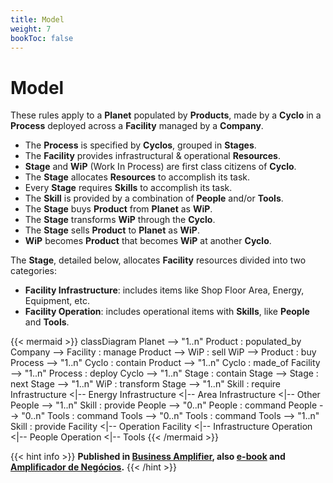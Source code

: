 ```yaml
---
title: Model
weight: 7
bookToc: false
---
```

# Model

These rules apply to a **Planet** populated by **Products**, made by a **Cyclo** in a **Process** deployed across a **Facility** managed by a **Company**.

- The **Process** is specified by **Cyclos**, grouped in **Stages**.
- The **Facility** provides infrastructural & operational **Resources**. 
- **Stage** and **WiP** (Work In Process) are first class citizens of **Cyclo**.
- The **Stage** allocates **Resources** to accomplish its task.
- Every **Stage** requires **Skills** to accomplish its task.
- The **Skill** is provided by a combination of **People** and/or **Tools**.
- The **Stage** buys **Product** from **Planet** as **WiP**.
- The **Stage** transforms **WiP** through the **Cyclo**.
- The **Stage** sells **Product** to **Planet** as **WiP**.
- **WiP** becomes **Product** that becomes **WiP** at another **Cyclo**.

The **Stage**, detailed below, allocates **Facility** resources divided into two categories:

- **Facility Infrastructure**: includes items like Shop Floor Area, Energy, Equipment, etc.
- **Facility Operation**: includes operational items with **Skills**, like **People** and **Tools**.

{{< mermaid >}}
classDiagram
    Planet --> "1..n" Product : populated_by
    Company --> Facility : manage
    Product --> WiP : sell
    WiP --> Product : buy
    Process --> "1..n" Cyclo : contain
    Product --> "1..n" Cyclo : made_of
    Facility --> "1..n" Process : deploy
    Cyclo --> "1..n" Stage : contain
    Stage --> Stage : next
    Stage --> "1..n" WiP : transform
    Stage --> "1..n" Skill : require
    Infrastructure <|-- Energy
    Infrastructure <|-- Area
    Infrastructure <|-- Other
    People --> "1..n" Skill : provide
    People --> "0..n" People : command
    People --> "0..n" Tools : command
    Tools --> "0..n" Tools : command
    Tools --> "1..n" Skill : provide
    Facility <|-- Operation
    Facility <|-- Infrastructure
    Operation <|-- People
    Operation <|-- Tools
{{< /mermaid >}}


{{< hint info >}}
**Published in [Business Amplifier](https://www.amazon.com/Business-Amplifier-M-Sc-Motta-Lopes/dp/B083XGK14Q), also [e-book](https://www.amazon.com/Business-Amplifier-Jose-Motta-Lopes-ebook-dp-B086L6V6QY/dp/B086L6V6QY/) and [Amplificador de Negócios](https://www.amazon.com/M-Sc-Jose-Motta-Lopes/dp/8592301009).**
{{< /hint >}}
